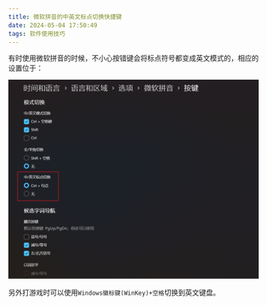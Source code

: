 ```yaml
---
title: 微软拼音的中英文标点切换快捷键
date: 2024-05-04 17:50:49
tags: 软件使用技巧
---
```


有时使用微软拼音的时候，不小心按错键会将标点符号都变成英文模式的，相应的设置位于：
<!-- more -->
![pic](微软拼音的中英文标点切换快捷键/2024-05-04-17-52-12.png)

另外打游戏时可以使用`Windows徽标键(WinKey)+空格`切换到英文键盘。
